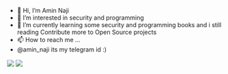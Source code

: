 - 👋 Hi, I’m Amin Naji
- 👀 I’m interested in security and programming
- 🌱 I’m currently learning some security and programming books and i still reading 
            Contribute more to Open Source projects
- 📫 How to reach me ...
- @amin_naji its my telegram id :)

<a href="https://github.com/amin-najii">
<img align="center" src="https://github-readme-stats.vercel.app/api?username=amin-najiishow_icons=true&count_private=true&include_all_commits=true" /></a>

<a href="https://github.com/amin-najii">
<img align="center" src="https://github-readme-stats.vercel.app/api/top-langs/?username=amin-najii" />
</a>
